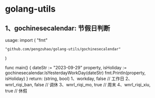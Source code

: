 # golang-utils

## 1、gochinesecalendar: 节假日判断
usage:
import (
	"fmt"

	"github.com/pengzuhao/golang-utils/gochinesecalendar"
)

func main() {
	dateStr := "2023-09-29"
	property, isHoliday := gochinesecalendar.IsYesterdayWorkDay(dateStr)
	fmt.Println(property, isHoliday)
}
return: (string, bool)
1、workday, false           // 工作日
2、wnrl_riqi_ban, false     // 调休
3、wnrl_riqi_mo, true       // 周末
4、wnrl_riqi_xiu, true      // 休假
